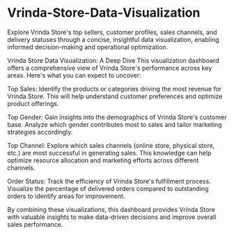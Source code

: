 # Vrinda-Store-Data-Visualization
Explore Vrinda Store's top sellers, customer profiles, sales channels, and delivery statuses through a concise, insightful data visualization, enabling informed decision-making and operational optimization.

Vrinda Store Data Visualization: A Deep Dive
This visualization dashboard offers a comprehensive view of Vrinda Store's performance across key areas. Here's what you can expect to uncover:

Top Sales: Identify the products or categories driving the most revenue for Vrinda Store. This will help understand customer preferences and optimize product offerings.

Top Gender: Gain insights into the demographics of Vrinda Store's customer base. Analyze which gender contributes most to sales and tailor marketing strategies accordingly.

Top Channel: Explore which sales channels (online store, physical store, etc.) are most successful in generating sales. This knowledge can help optimize resource allocation and marketing efforts across different channels.

Order Status: Track the efficiency of Vrinda Store's fulfillment process. Visualize the percentage of delivered orders compared to outstanding orders to identify areas for improvement.

By combining these visualizations, this dashboard provides Vrinda Store with valuable insights to make data-driven decisions and improve overall sales performance.


